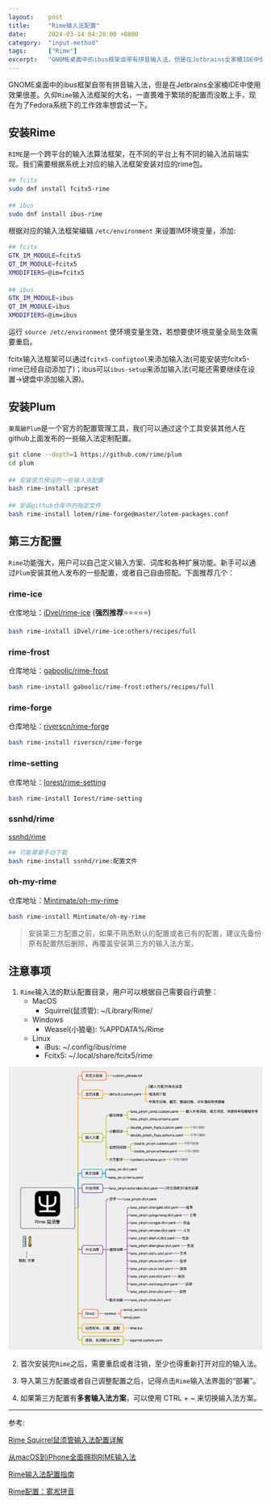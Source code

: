 ```yaml
---
layout:    post
title:     "Rime输入法配置"
date:      2024-03-14 04:20:00 +0800
category:  "input-method"
tags:      ["Rime"]
excerpt:   "GNOME桌面中的ibus框架自带有拼音输入法，但是在Jetbrains全家桶IDE中使用效果很差。久仰`Rime`输入法框架的大名，一直畏难于繁琐的配置没敢上手，现在为了Fedora系统下的工作效率想尝试一下。"
---
```


GNOME桌面中的ibus框架自带有拼音输入法，但是在Jetbrains全家桶IDE中使用效果很差。久仰`Rime`输入法框架的大名，一直畏难于繁琐的配置而没敢上手，现在为了Fedora系统下的工作效率想尝试一下。

## 安装Rime

`RIME`是一个跨平台的输入法算法框架，在不同的平台上有不同的输入法前端实现。我们需要根据系统上对应的输入法框架安装对应的rime包。

````bash
## fcitx
sudo dnf install fcitx5-rime

## ibus
sudo dnf install ibus-rime
````

根据对应的输入法框架编辑 `/etc/environment` 来设置IM环境变量，添加:

````bash
## fcitx
GTK_IM_MODULE=fcitx5
QT_IM_MODULE=fcitx5
XMODIFIERS=@im=fcitx5

## ibus
GTK_IM_MODULE=ibus
QT_IM_MODULE=ibus
XMODIFIERS=@im=ibus
````

运行 `source /etc/environment` 使环境变量生效，若想要使环境变量全局生效需要重启。

fcitx输入法框架可以通过`fcitx5-configtool`来添加输入法(可能安装完fcitx5-rime已经自动添加了)；ibus可以`ibus-setup`来添加输入法(可能还需要继续在设置->键盘中添加输入源)。

## 安装Plum

`東風破Plum`是一个官方的配置管理工具，我们可以通过这个工具安装其他人在github上面发布的一些输入法定制配置。

````bash
git clone --depth=1 https://github.com/rime/plum
cd plum

## 安装官方预设的一些输入法配置
bash rime-install :preset

## 安装github仓库中的指定文件
bash rime-install lotem/rime-forge@master/lotem-packages.conf
````

## 第三方配置

`Rime`功能强大，用户可以自己定义输入方案、词库和各种扩展功能。新手可以通过`Plum`安装其他人发布的一些配置，或者自己自由搭配。下面推荐几个：

### rime-ice

仓库地址：[iDvel/rime-ice](https://github.com/iDvel/rime-ice) (**强烈推荐**⭐⭐⭐⭐⭐)

````bash
bash rime-install iDvel/rime-ice:others/recipes/full
````

### rime-frost

仓库地址：[gaboolic/rime-frost](https://github.com/gaboolic/rime-frost)

````bash
bash rime-install gaboolic/rime-frost:others/recipes/full
````

### rime-forge

仓库地址：[riverscn/rime-forge](https://github.com/riverscn/rime-forge)

````bash
bash rime-install riverscn/rime-forge
````

### rime-setting

仓库地址：[Iorest/rime-setting](https://github.com/Iorest/rime-setting)

````bash
bash rime-install Iorest/rime-setting
````

### ssnhd/rime

[ssnhd/rime](https://github.com/ssnhd/rime)

````bash
## 可能需要手动下载
bash rime-install ssnhd/rime:配置文件
````

### oh-my-rime

仓库地址：[Mintimate/oh-my-rime](https://github.com/Mintimate/oh-my-rime)

````bash
bash rime-install Mintimate/oh-my-rime
````

> 安装第三方配置之前，如果不熟悉默认的配置或者已有的配置，建议先备份原有配置然后删除，再覆盖安装第三方的输入法方案。

## 注意事项

1. `Rime`输入法的默认配置目录，用户可以根据自己需要自行调整：
    - MacOS
        + Squirrel(鼠须管): ~/Library/Rime/
    - Windows
        + Weasel(小狼毫): %APPDATA%/Rime
    - Linux 
        + iBus: ~/.config/ibus/rime
        + Fcitx5: ~/.local/share/fcitx5/rime

![rime_settings](/styles/images/rime_forge/rime_settings.png)

2. 首次安装完`Rime`之后，需要重启或者注销，至少也得重新打开对应的输入法。

3. 导入第三方配置或者自己调整配置之后，记得点击`Rime`输入法界面的“部署”。

4. 如果第三方配置有**多套输入法方案**，可以使用 CTRL + ~ 来切换输入法方案。

---
参考:

[Rime Squirrel鼠须管输入法配置详解](https://ssnhd.github.io/2022/01/06/rime/)

[从macOS到iPhone全面拥抱RIME输入法](https://www.igeekbb.com/2023/04/29/RIME)

[Rime输入法配置指南](https://iorest.github.io/rime-setting/)

[Rime配置：雾凇拼音](https://dvel.me/posts/rime-ice/)